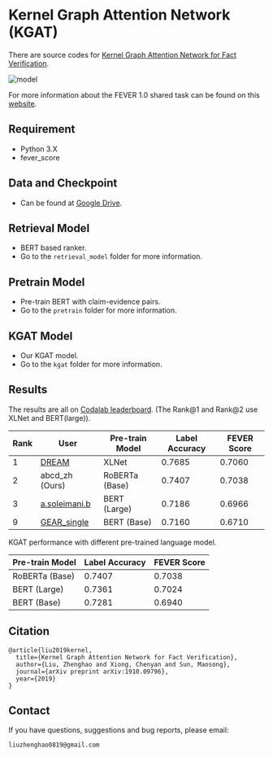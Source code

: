 # Kernel Graph Attention Network (KGAT)
There are source codes for [Kernel Graph Attention Network for Fact Verification](https://arxiv.org/pdf/1910.09796.pdf).

![model](https://github.com/thunlp/KernelGAT/blob/master/model.png)

For more information about the FEVER 1.0 shared task can be found on this [website](http://fever.ai).


## Requirement
* Python 3.X
* fever_score


## Data and Checkpoint
* Can be found at [Google Drive](https://drive.google.com/open?id=1cv9dfYN_dF8GyILFbON6IUB-iU3nsNLp).


## Retrieval Model
* BERT based ranker.
* Go to the ``retrieval_model`` folder for more information.


## Pretrain Model
* Pre-train BERT with claim-evidence pairs.
* Go to the ``pretrain`` folder for more information.


## KGAT Model
* Our KGAT model.
* Go to the ``kgat`` folder for more information.


## Results
The results are all on [Codalab leaderboard](https://competitions.codalab.org/competitions/18814#results). (The Rank@1 and Rank@2 use XLNet and BERT(large)).


| Rank | User | Pre-train Model| Label Accuracy| FEVER Score |
| --------  | -------- | -------- | --------  | --------  |
|1|[DREAM](https://arxiv.org/pdf/1909.03745.pdf)|XLNet|0\.7685|0\.7060|
|2|abcd_zh (Ours)|RoBERTa \(Base\)|0\.7407|0\.7038|
|3|[a.soleimani.b](https://arxiv.org/pdf/1910.02655.pdf)|BERT \(Large\)|0\.7186|0\.6966 |
|9|[GEAR_single](https://arxiv.org/pdf/1908.01843.pdf)|BERT \(Base\)|0\.7160|0\.6710|

KGAT performance with different pre-trained language model.

| Pre-train Model| Label Accuracy| FEVER Score |
| --------  | -------- | -------- |
|RoBERTa \(Base\)|0\.7407|0\.7038|
|BERT \(Large\)|0\.7361|0\.7024|
|BERT \(Base\)|0\.7281|0\.6940|




## Citation
```
@article{liu2019kernel,
  title={Kernel Graph Attention Network for Fact Verification},
  author={Liu, Zhenghao and Xiong, Chenyan and Sun, Maosong},
  journal={arXiv preprint arXiv:1910.09796},
  year={2019}
}
```

## Contact
If you have questions, suggestions and bug reports, please email:
```
liuzhenghao0819@gmail.com
```